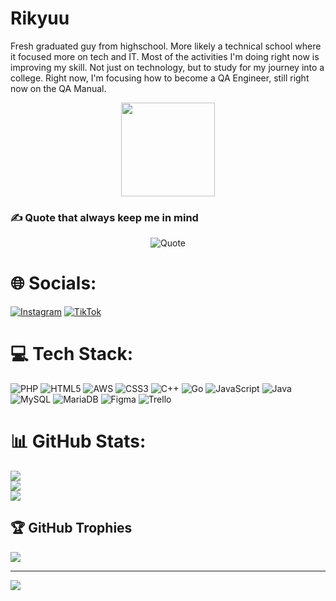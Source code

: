 # Rikyuu

Fresh graduated guy from highschool. More likely a technical school where it focused more on tech and IT. Most of the activities I'm doing right now is improving my skill. Not just on technology, but to study for my journey into a college. Right now, I'm focusing how to become a QA Engineer, still right now on the QA Manual.

<div align="center"> 
    <img src="https://media.tenor.com/4OsO9C7-yRgAAAAi/emu-otori-otori-emu.gif" width="150px"/>
</div>

### ✍️ Quote that always keep me in mind
<div align="center">
  <img src="https://quotes-github-readme.vercel.app/api?type=horizontal&theme=catppuccin_macchiato&quote=When%20dying,%20never%20call%20it%20beauty.%20There's%20no%20flower%20that%20blooms%20to%20fall.&author=Tsukoyomi%20-%20Reason%20For%20Existance%20(3:15%20/%204:04)&border=true" alt="Quote">
</div>


# 🌐 Socials:
[![Instagram](https://img.shields.io/badge/Instagram-%23E4405F.svg?style=for-the-badge&logo=Instagram&logoColor=white)](https://instagram.com/kuurifeelalive) 
[![TikTok](https://img.shields.io/badge/TikTok-%23000000.svg?style=for-the-badge&logo=TikTok&logoColor=white)](https://tiktok.com/@reekyo)

# 💻 Tech Stack:
![PHP](https://img.shields.io/badge/php-%23777BB4.svg?style=for-the-badge&logo=php&logoColor=white) ![HTML5](https://img.shields.io/badge/html5-%23E34F26.svg?style=for-the-badge&logo=html5&logoColor=white) ![AWS](https://img.shields.io/badge/AWS-%23FF9900.svg?style=for-the-badge&logo=amazon-aws&logoColor=white) ![CSS3](https://img.shields.io/badge/css3-%231572B6.svg?style=for-the-badge&logo=css3&logoColor=white) ![C++](https://img.shields.io/badge/c++-%2300599C.svg?style=for-the-badge&logo=c%2B%2B&logoColor=white) ![Go](https://img.shields.io/badge/go-%2300ADD8.svg?style=for-the-badge&logo=go&logoColor=white) ![JavaScript](https://img.shields.io/badge/javascript-%23323330.svg?style=for-the-badge&logo=javascript&logoColor=%23F7DF1E) ![Java](https://img.shields.io/badge/java-%23ED8B00.svg?style=for-the-badge&logo=openjdk&logoColor=white) ![MySQL](https://img.shields.io/badge/mysql-4479A1.svg?style=for-the-badge&logo=mysql&logoColor=white) ![MariaDB](https://img.shields.io/badge/MariaDB-003545?style=for-the-badge&logo=mariadb&logoColor=white) ![Figma](https://img.shields.io/badge/figma-%23F24E1E.svg?style=for-the-badge&logo=figma&logoColor=white) ![Trello](https://img.shields.io/badge/Trello-%23026AA7.svg?style=for-the-badge&logo=Trello&logoColor=white)
# 📊 GitHub Stats:
![](https://github-readme-stats.vercel.app/api?username=Rdhkyuu&theme=dark&hide_border=false&include_all_commits=true&count_private=true)<br/>
![](https://github-readme-streak-stats.herokuapp.com/?user=Rdhkyuu&theme=dark&hide_border=false)<br/>
![](https://github-readme-stats.vercel.app/api/top-langs/?username=Rdhkyuu&theme=dark&hide_border=false&include_all_commits=true&count_private=true&layout=compact)

## 🏆 GitHub Trophies
![](https://github-profile-trophy.vercel.app/?username=Rdhkyuu&theme=gruvbox&no-frame=false&no-bg=false&margin-w=4)


---
![](https://komarev.com/ghpvc/?username=rdhkyuu&style=for-the-badge&color=ff69b4)


<!-- Proudly created with GPRM ( https://gprm.itsvg.in ) -->
<!-- Proudly created with GPRM ( https://gprm.itsvg.in ) --> 